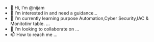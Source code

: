 - 👋 Hi, I’m @nijam
- 👀 I’m interested in and need a guidance...
- 🌱 I’m currently learning purpose Automation,Cyber Security,IAC & Monitotinr table. ...
- 💞️ I’m looking to collaborate on ...
- 📫 How to reach me ...

<!---
refnijam/refnijam is a ✨ special ✨ repository because its `README.md` (this file) appears on your GitHub profile.
You can click the Preview link to take a look at your changes.
--->
